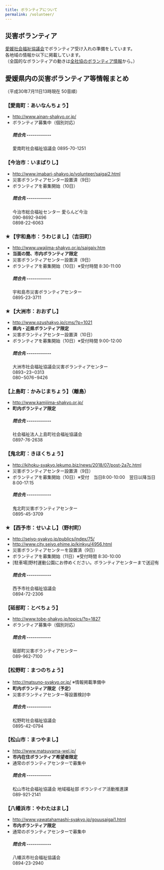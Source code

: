 ```yaml
---
title: ボランティアについて
permalink: /volunteer/
---
```


## 災害ボランティア

[愛媛社会福祉協議会](http://www.ehime-shakyo.or.jp/chiiki/saigai/saigai_volunteer180708.html)でボランティア受け入れの準備をしています。<br>
各地域の情報か以下に掲載しています。<br>
（全国的なボランティアの動きは[全社協のボランティア情報](https://www.saigaivc.com/)から。）

## 愛媛県内の災害ボランティア等情報まとめ
（平成30年7月11日13時現在 50音順）

### 【愛南町：あいなんちょう】
- http://www.ainan-shakyo.or.jp/
- ボランティア募集中（個別対応）
  ##### 問合先 ------------
  愛南町社会福祉協議会 0895-70-1251

### 【今治市：いまばりし】
- http://www.imabari-shakyo.jp/volunteer/saigai2.html
- 災害ボランティアセンター設置済（9日）
- ボランティアを募集開始（10日）
  ##### 問合先 ------------
  今治市総合福祉センター 愛らんど今治<br>
  090-8692-9496<br>
  0898-22-6063

### ★【宇和島市：うわじまし】（吉田町）
- http://www.uwajima-shakyo.or.jp/saigaiv.htm
- **当面の間、市内ボランティア限定**
- 災害ボランティアセンター設置済（9日）
- ボランティアを募集開始（10日）※受付時間 8:30-11:00
  ##### 問合先 ------------
  宇和島市災害ボランティアセンター<br>
  0895-23-3711
  
### ★【大洲市：おおずし】
- http://www.ozushakyo.jp/cms/?p=1021
- **県内・近県ボランティア限定**
- 災害ボランティアセンター設置済（10日）
- ボランティアを募集開始（10日）※受付時間 9:00-12:00
  ##### 問合先 ------------
  大洲市社会福祉協議会災害ボランティアセンター<br>
  0893−23−0313<br>
  080−5076−9426

### 【上島町：かみじまちょう】（離島）
- http://www.kamijima-shakyo.or.jp/
- **町内ボランティア限定**
  ##### 問合先 ------------
  社会福祉法人上島町社会福祉協議会<br>
  0897-76-2638

### 【鬼北町：きほくちょう】
- http://kihoku-syakyo.lekumo.biz/news/2018/07/post-2a7c.html
- 災害ボランティアセンター設置済（9日）
- ボランティアを募集開始（10日）※受付　当日8:00-10:00　翌日以降当日8:00-17:15
  ##### 問合先 ------------
  鬼北町災害ボランティアセンター<br>
  0895-45-3709

### ★【西予市：せいよし】（野村町）
- http://seiyo-syakyo.jp/publics/index/75/
- http://www.city.seiyo.ehime.jp/kinkyu/4956.html
- 災害ボランティアセンターを設置済（9日）
- ボランティアを募集開始（11日）※受付時間 8:30-10:00
- [駐車場]野村運動公園にお停めください。ボランティアセンターまで送迎有
  ##### 問合先 ------------
  西予市社会福祉協議会<br>
  0894-72-2306

### 【砥部町：とべちょう】
- http://www.tobe-shakyo.jp/topics/?p=1827
- ボランティア募集中（個別対応）
  ##### 問合先 ------------
  砥部町災害ボランティアセンター<br>
  089-962-7100

### 【松野町：まつのちょう】
- http://matsuno-syakyo.or.jp/ ※情報掲載準備中
- **町内ボランティア限定（予定）**
- 災害ボランティアセンター等設置検討中
  ##### 問合先 ------------
  松野町社会福祉協議会<br>
  0895-42-0794

### 【松山市：まつやまし】
- http://www.matsuyama-wel.jp/
- **市内在住ボランティア希望者限定**
- 通常のボランティアセンターで募集中
  ##### 問合先 ------------
  松山市社会福祉協議会 地域福祉部 ボランテイア活動推進課<br>
  089-921-2141

### 【八幡浜市：やわたはまし】
- http://www.yawatahamashi-syakyo.jp/gouusaigai1.html
- **市内ボランティア限定**
- 通常のボランティアセンターで募集中
  ##### 問合先 ------------
  八幡浜市社会福祉協議会<br>
  0894-23-2940
